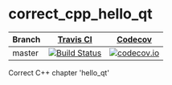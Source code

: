 # correct_cpp_hello_qt

Branch|[Travis CI](https://travis-ci.org)|[Codecov](https://www.codecov.io)
---|---|---
master|[![Build Status](https://travis-ci.org/richelbilderbeek/correct_cpp_hello_qt.svg?branch=master)](https://travis-ci.org/richelbilderbeek/correct_cpp_hello_qt)|[![codecov.io](https://codecov.io/github/richelbilderbeek/correct_cpp_hello_qt/coverage.svg?branch=master)](https://codecov.io/github/richelbilderbeek/correct_cpp_hello_qt/branch/master)

Correct C++ chapter 'hello_qt'

